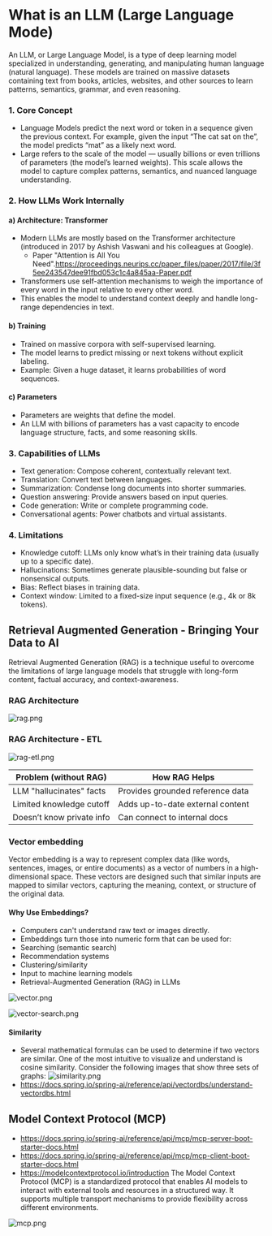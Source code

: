 
# What is an LLM (Large Language Mode)

An LLM, or Large Language Model, is a type of deep learning model specialized in understanding, generating,
and manipulating human language (natural language). These models are trained on massive datasets containing
text from books, articles, websites, and other sources to learn patterns, semantics, grammar, and even reasoning.

### 1. Core Concept
- Language Models predict the next word or token in a sequence given the previous context. For example, given the input “The cat sat on the”, the model predicts “mat” as a likely next word.
- Large refers to the scale of the model — usually billions or even trillions of parameters (the model’s learned weights). This scale allows the model to capture complex patterns, semantics, and nuanced language understanding.

### 2. How LLMs Work Internally
#### a) Architecture: Transformer
- Modern LLMs are mostly based on the Transformer architecture (introduced in 2017 by Ashish Vaswani and his colleagues at Google).
    - Paper "Attention is All You Need".https://proceedings.neurips.cc/paper_files/paper/2017/file/3f5ee243547dee91fbd053c1c4a845aa-Paper.pdf
- Transformers use self-attention mechanisms to weigh the importance of every word in the input relative to every other word.
- This enables the model to understand context deeply and handle long-range dependencies in text.

#### b) Training
- Trained on massive corpora with self-supervised learning.
- The model learns to predict missing or next tokens without explicit labeling.
- Example: Given a huge dataset, it learns probabilities of word sequences.

####  c) Parameters
- Parameters are weights that define the model.
- An LLM with billions of parameters has a vast capacity to encode language structure, facts, and some reasoning skills.

### 3. Capabilities of LLMs
- Text generation: Compose coherent, contextually relevant text.
- Translation: Convert text between languages.
- Summarization: Condense long documents into shorter summaries.
- Question answering: Provide answers based on input queries.
- Code generation: Write or complete programming code.
- Conversational agents: Power chatbots and virtual assistants.

### 4. Limitations
- Knowledge cutoff: LLMs only know what’s in their training data (usually up to a specific date).
- Hallucinations: Sometimes generate plausible-sounding but false or nonsensical outputs.
- Bias: Reflect biases in training data.
- Context window: Limited to a fixed-size input sequence (e.g., 4k or 8k tokens).

## Retrieval Augmented Generation - Bringing Your Data to AI

Retrieval Augmented Generation (RAG) is a technique useful to overcome the limitations of large language models that struggle with long-form content, factual accuracy, and context-awareness.

### RAG Architecture
![rag.png](docs/rag.png)

### RAG Architecture - ETL
![rag-etl.png](docs/rag-etl.png)


| Problem (without RAG)        | How RAG Helps                        |
|-----------------------------|--------------------------------------|
| LLM "hallucinates" facts     | Provides grounded reference data     |
| Limited knowledge cutoff     | Adds up-to-date external content     |
| Doesn’t know private info    | Can connect to internal docs         |

### Vector embedding
Vector embedding is a way to represent complex data (like words, sentences, images, or entire documents) as a vector of numbers in a high-dimensional space. These vectors are designed such that similar inputs are mapped to similar vectors, capturing the meaning, context, or structure of the original data.

#### Why Use Embeddings?
- Computers can't understand raw text or images directly.
- Embeddings turn those into numeric form that can be used for:
- Searching (semantic search)
- Recommendation systems
- Clustering/similarity
- Input to machine learning models
- Retrieval-Augmented Generation (RAG) in LLMs

![vector.png](docs/vector.png)

![vector-search.png](docs/vector-search.png)

#### Similarity
- Several mathematical formulas can be used to determine if two vectors are similar. One of the most intuitive to visualize and understand is cosine similarity. Consider the following images that show three sets of graphs:
  ![similarity.png](docs/similarity.png)
- https://docs.spring.io/spring-ai/reference/api/vectordbs/understand-vectordbs.html


## Model Context Protocol (MCP)
- https://docs.spring.io/spring-ai/reference/api/mcp/mcp-server-boot-starter-docs.html
- https://docs.spring.io/spring-ai/reference/api/mcp/mcp-client-boot-starter-docs.html
- https://modelcontextprotocol.io/introduction
The Model Context Protocol (MCP) is a standardized protocol that enables AI models to interact with external tools
and resources in a structured way. It supports multiple transport mechanisms to provide flexibility across different environments.

![mcp.png](docs/mcp.png)
